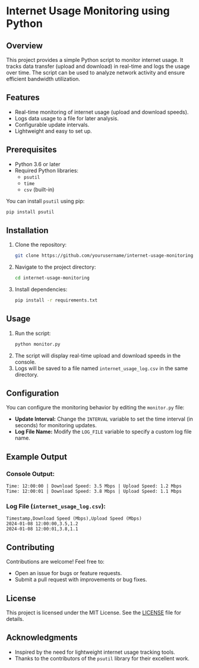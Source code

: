 # Internet Usage Monitoring using Python

## Overview
This project provides a simple Python script to monitor internet usage. It tracks data transfer (upload and download) in real-time and logs the usage over time. The script can be used to analyze network activity and ensure efficient bandwidth utilization.

## Features
- Real-time monitoring of internet usage (upload and download speeds).
- Logs data usage to a file for later analysis.
- Configurable update intervals.
- Lightweight and easy to set up.

## Prerequisites
- Python 3.6 or later
- Required Python libraries:
  - `psutil`
  - `time`
  - `csv` (built-in)

You can install `psutil` using pip:
```bash
pip install psutil
```

## Installation
1. Clone the repository:
   ```bash
   git clone https://github.com/yourusername/internet-usage-monitoring.git
   ```
2. Navigate to the project directory:
   ```bash
   cd internet-usage-monitoring
   ```
3. Install dependencies:
   ```bash
   pip install -r requirements.txt
   ```

## Usage
1. Run the script:
   ```bash
   python monitor.py
   ```
2. The script will display real-time upload and download speeds in the console.
3. Logs will be saved to a file named `internet_usage_log.csv` in the same directory.

## Configuration
You can configure the monitoring behavior by editing the `monitor.py` file:
- **Update Interval:** Change the `INTERVAL` variable to set the time interval (in seconds) for monitoring updates.
- **Log File Name:** Modify the `LOG_FILE` variable to specify a custom log file name.

## Example Output
### Console Output:
```
Time: 12:00:00 | Download Speed: 3.5 Mbps | Upload Speed: 1.2 Mbps
Time: 12:00:01 | Download Speed: 3.8 Mbps | Upload Speed: 1.1 Mbps
```

### Log File (`internet_usage_log.csv`):
```
Timestamp,Download Speed (Mbps),Upload Speed (Mbps)
2024-01-08 12:00:00,3.5,1.2
2024-01-08 12:00:01,3.8,1.1
```

## Contributing
Contributions are welcome! Feel free to:
- Open an issue for bugs or feature requests.
- Submit a pull request with improvements or bug fixes.

## License
This project is licensed under the MIT License. See the [LICENSE](LICENSE) file for details.

## Acknowledgments
- Inspired by the need for lightweight internet usage tracking tools.
- Thanks to the contributors of the `psutil` library for their excellent work.

